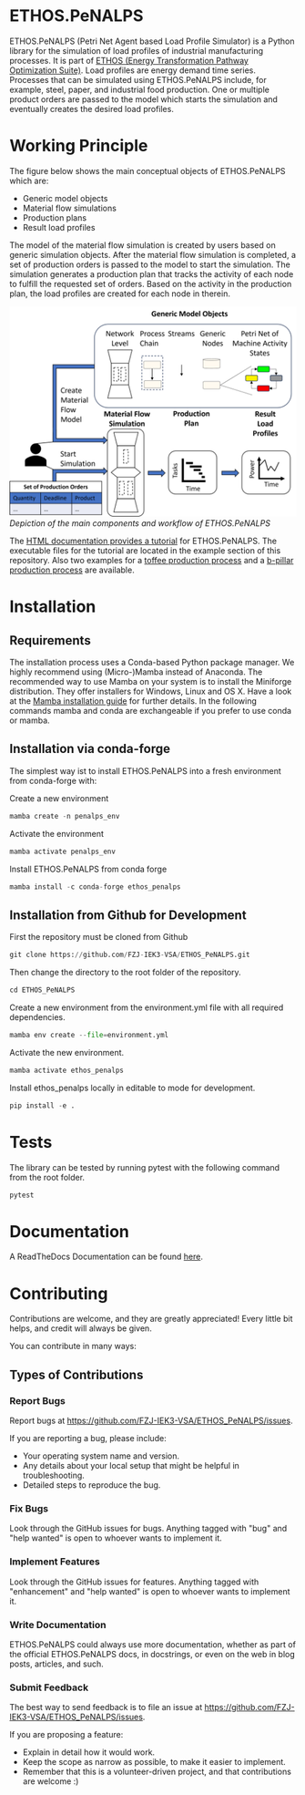 # ETHOS.PeNALPS

ETHOS.PeNALPS (Petri Net Agent based Load Profile Simulator) is a Python library for the simulation of load profiles of industrial manufacturing processes. It is part of [ETHOS (Energy Transformation Pathway Optimization Suite)](https://go.fzj.de/ethos_suite). Load profiles are energy demand time series. Processes that can be simulated using ETHOS.PeNALPS include, for example, steel, paper, and industrial food production. One or multiple product orders are passed to the model which starts the simulation and eventually creates the desired load profiles.

# Working Principle

The figure below shows the main conceptual objects of ETHOS.PeNALPS which are:

- Generic model objects
- Material flow simulations
- Production plans
- Result load profiles

The model of the material flow simulation is created by users based on generic simulation
objects. After the material flow simulation is completed, a set of production orders is passed to the model to start the simulation. The simulation generates a production plan that tracks the activity of each node to fulfill the requested set of orders. Based on the activity in the production plan, the load profiles are created for each node in therein. 


![Main Component Overview](paper/main_component_overview.png)
*Depiction of the main components and workflow of ETHOS.PeNALPS*

The [HTML documentation provides a tutorial](https://ethospenalps.readthedocs.io/en/latest/ethos_penalps_tutorial/overview.html) for ETHOS.PeNALPS. The executable files for the tutorial are located in the example section of this repository. Also two examples for a [toffee production process](https://ethospenalps.readthedocs.io/en/latest/examples/toffee_example.html) and a [b-pillar production process](https://ethospenalps.readthedocs.io/en/latest/examples/b_pillar_example.html) are available.


# Installation

## Requirements
The installation process uses a Conda-based Python package manager. We highly recommend using (Micro-)Mamba instead of Anaconda. The recommended way to use Mamba on your system is to install the Miniforge distribution. They offer installers for Windows, Linux and OS X. Have a look at the [Mamba installation guide](https://mamba.readthedocs.io/en/latest/installation/mamba-installation.html) for further details. In the following commands mamba and conda are exchangeable if you prefer to use conda or mamba. 


## Installation via conda-forge
The simplest way ist to install ETHOS.PeNALPS into a fresh environment from conda-forge with:

Create a new environment
```python
mamba create -n penalps_env 
```

Activate the environment
```python
mamba activate penalps_env
```

Install ETHOS.PeNALPS from conda forge
```python
mamba install -c conda-forge ethos_penalps
```

## Installation from Github for Development

First the repository must be cloned from Github

```python
git clone https://github.com/FZJ-IEK3-VSA/ETHOS_PeNALPS.git
```
Then change the directory to the root folder of the repository.
```python
cd ETHOS_PeNALPS
```

Create a new environment from the environment.yml file with all required dependencies.
```python
mamba env create --file=environment.yml
```

Activate the new environment.
```python
mamba activate ethos_penalps
```

Install ethos_penalps locally in editable to mode for development.
```python
pip install -e .
```

# Tests

The library can be tested by running pytest with the following command from the root folder.

```python
pytest
```

# Documentation 

A ReadTheDocs Documentation can be found [here](https://ethospenalps.readthedocs.io/en/latest/Introduction.html).


# Contributing

Contributions are welcome, and they are greatly appreciated! Every little bit
helps, and credit will always be given.

You can contribute in many ways:

## Types of Contributions


### Report Bugs


Report bugs at https://github.com/FZJ-IEK3-VSA/ETHOS_PeNALPS/issues.

If you are reporting a bug, please include:

* Your operating system name and version.
* Any details about your local setup that might be helpful in troubleshooting.
* Detailed steps to reproduce the bug.

### Fix Bugs

Look through the GitHub issues for bugs. Anything tagged with "bug" and "help
wanted" is open to whoever wants to implement it.

### Implement Features

Look through the GitHub issues for features. Anything tagged with "enhancement"
and "help wanted" is open to whoever wants to implement it.

### Write Documentation

ETHOS.PeNALPS could always use more documentation, whether as part of the
official ETHOS.PeNALPS docs, in docstrings, or even on the web in blog posts,
articles, and such.

### Submit Feedback


The best way to send feedback is to file an issue at https://github.com/FZJ-IEK3-VSA/ETHOS_PeNALPS/issues.

If you are proposing a feature:

- Explain in detail how it would work.
- Keep the scope as narrow as possible, to make it easier to implement.
- Remember that this is a volunteer-driven project, and that contributions
  are welcome :)